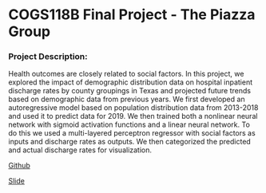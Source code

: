 # COGS118B Final Project - The Piazza Group

### Project Description:
Health outcomes are closely related to social factors. In this project, we explored the impact of demographic distribution data on hospital inpatient discharge rates by county groupings in Texas and projected future trends based on demographic data from previous years. We first developed an autoregressive model based on population distribution data from 2013-2018 and used it to predict data for 2019. We then trained both a nonlinear neural network with sigmoid activation functions and a linear neural network. To do this we used a multi-layered perceptron regressor with social factors as inputs and discharge rates as outputs. We then categorized the predicted and actual discharge rates for visualization.

[Github](https://github.com/didyxdi/COGS118B_FinalProject)

[Slide](https://docs.google.com/presentation/d/1keKO43MbkJKtJYCXxCLrbihS7Kufol6vxqUFzpfYwk8/edit?usp=sharing)

